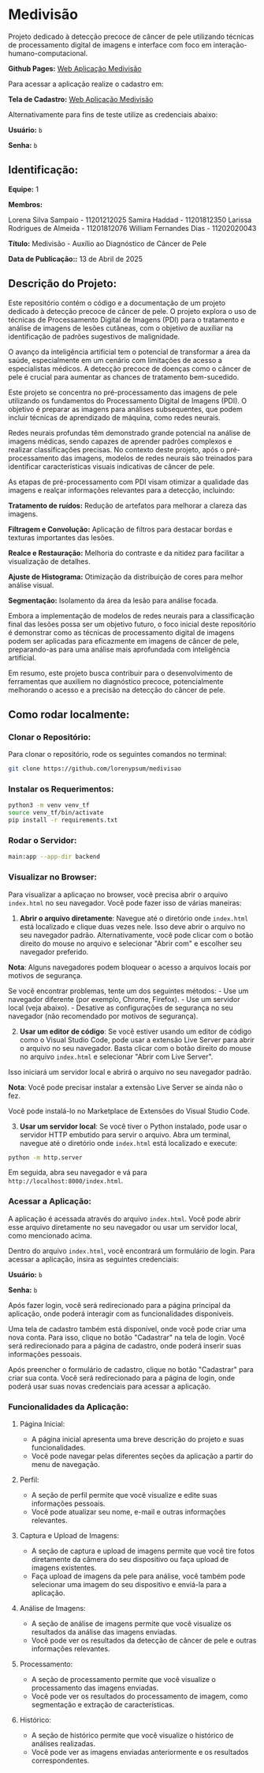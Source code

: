 # Medivisão

Projeto dedicado à detecção precoce de câncer de pele utilizando técnicas de processamento digital de imagens e interface com foco em interação-humano-computacional.

**Github Pages:** [Web Aplicação Medivisão](https://lorenypsum.github.io/medivisao/)

Para acessar a aplicação realize o cadastro em:

**Tela de Cadastro:** [Web Aplicação Medivisão](https://lorenypsum.github.io/medivisao/)

Alternativamente para fins de teste utilize as credenciais abaixo:

**Usuário:** `b`

**Senha:** `b`

## Identificação:

**Equipe:** 1

**Membros:**

Lorena Silva Sampaio - 11201212025
Samira Haddad - 11201812350
Larissa Rodrigues de Almeida - 11201812076
William Fernandes Dias - 11202020043

**Título:** Medivisão - Auxílio ao Diagnóstico de Câncer de Pele

**Data de Publicação::** 13 de Abril de 2025

## Descrição do Projeto:

Este repositório contém o código e a documentação de um projeto dedicado à detecção precoce de câncer de pele. O projeto explora o uso de técnicas de Processamento Digital de Imagens (PDI) para o tratamento e análise de imagens de lesões cutâneas, com o objetivo de auxiliar na identificação de padrões sugestivos de malignidade.

O avanço da inteligência artificial tem o potencial de transformar a área da saúde, especialmente em um cenário com limitações de acesso a especialistas médicos. A detecção precoce de doenças como o câncer de pele é crucial para aumentar as chances de tratamento bem-sucedido.

Este projeto se concentra no pré-processamento das imagens de pele utilizando os fundamentos do Processamento Digital de Imagens (PDI). O objetivo é preparar as imagens para análises subsequentes, que podem incluir técnicas de aprendizado de máquina, como redes neurais. 

Redes neurais profundas têm demonstrado grande potencial na análise de imagens médicas, sendo capazes de aprender padrões complexos e realizar classificações precisas. No contexto deste projeto, após o pré-processamento das imagens, modelos de redes neurais são treinados para identificar características visuais indicativas de câncer de pele.

As etapas de pré-processamento com PDI visam otimizar a qualidade das imagens e realçar informações relevantes para a detecção, incluindo:

**Tratamento de ruídos:** Redução de artefatos para melhorar a clareza das imagens.

**Filtragem e Convolução:** Aplicação de filtros para destacar bordas e texturas importantes das lesões.

**Realce e Restauração:** Melhoria do contraste e da nitidez para facilitar a visualização de detalhes.

**Ajuste de Histograma:** Otimização da distribuição de cores para melhor análise visual.

**Segmentação:** Isolamento da área da lesão para análise focada.

Embora a implementação de modelos de redes neurais para a classificação final das lesões possa ser um objetivo futuro, o foco inicial deste repositório é demonstrar como as técnicas de processamento digital de imagens podem ser aplicadas para eficazmente em imagens de câncer de pele, preparando-as para uma análise mais aprofundada com inteligência artificial. 

Em resumo, este projeto busca contribuir para o desenvolvimento de ferramentas que auxiliem no diagnóstico precoce, potencialmente melhorando o acesso e a precisão na detecção do câncer de pele.

## Como rodar localmente:

### Clonar o Repositório:
Para clonar o repositório, rode os seguintes comandos no terminal:

```bash 
git clone https://github.com/lorenypsum/medivisao
```

### Instalar os Requerimentos:

```bash
python3 -m venv venv_tf
source venv_tf/bin/activate
pip install -r requirements.txt

```

### Rodar o Servidor:

```bash
main:app --app-dir backend
```

### Visualizar no Browser:

Para visualizar a aplicaçao no browser, você precisa abrir o arquivo `index.html` no seu navegador. Você pode fazer isso de várias maneiras:

1. **Abrir o arquivo diretamente**: Navegue até o diretório onde `index.html` está localizado e clique duas vezes nele. Isso deve abrir o arquivo no seu navegador padrão.
    Alternativamente, você pode clicar com o botão direito do mouse no arquivo e selecionar "Abrir com" e escolher seu navegador preferido.
    
**Nota**: Alguns navegadores podem bloquear o acesso a arquivos locais por motivos de segurança. 
    
Se você encontrar problemas, tente um dos seguintes métodos:
    - Use um navegador diferente (por exemplo, Chrome, Firefox).
    - Use um servidor local (veja abaixo).
    - Desative as configurações de segurança no seu navegador (não recomendado por motivos de segurança).
  
2. **Usar um editor de código**: Se você estiver usando um editor de código como o Visual Studio Code, pode usar a extensão Live Server para abrir o arquivo no seu navegador. Basta clicar com o botão direito do mouse no arquivo `index.html` e selecionar "Abrir com Live Server".

Isso iniciará um servidor local e abrirá o arquivo no seu navegador padrão.
     
**Nota**: Você pode precisar instalar a extensão Live Server se ainda não o fez.
    
Você pode instalá-lo no Marketplace de Extensões do Visual Studio Code.

3. **Usar um servidor local**: Se você tiver o Python instalado, pode usar o servidor HTTP embutido para servir o arquivo. Abra um terminal, navegue até o diretório onde `index.html` está localizado e execute:
   
```bash
python -m http.server
```
   Em seguida, abra seu navegador e vá para `http://localhost:8000/index.html`.

### Acessar a Aplicação:

A aplicação é acessada através do arquivo `index.html`. Você pode abrir esse arquivo diretamente no seu navegador ou usar um servidor local, como mencionado acima.

Dentro do arquivo `index.html`, você encontrará um formulário de login. Para acessar a aplicação, insira as seguintes credenciais:

**Usuário:** `b`

**Senha:** `b`

Após fazer login, você será redirecionado para a página principal da aplicação, onde poderá interagir com as funcionalidades disponíveis.

Uma tela de cadastro também está disponível, onde você pode criar uma nova conta. Para isso, clique no botão "Cadastrar" na tela de login. Você será redirecionado para a página de cadastro, onde poderá inserir suas informações pessoais.

Após preencher o formulário de cadastro, clique no botão "Cadastrar" para criar sua conta. Você será redirecionado para a página de login, onde poderá usar suas novas credenciais para acessar a aplicação.

### Funcionalidades da Aplicação:

1. Página Inicial:
   - A página inicial apresenta uma breve descrição do projeto e suas funcionalidades.
   - Você pode navegar pelas diferentes seções da aplicação a partir do menu de navegação.
  
2. Perfil:
   - A seção de perfil permite que você visualize e edite suas informações pessoais.
   - Você pode atualizar seu nome, e-mail e outras informações relevantes.
  
3. Captura e Upload de Imagens:
   - A seção de captura e upload de imagens permite que você tire fotos diretamente da câmera do seu dispositivo ou faça upload de imagens existentes.
   - Faça upload de imagens da pele para análise, você também pode selecionar uma imagem do seu dispositivo e enviá-la para a aplicação.
  
4. Análise de Imagens:
   - A seção de análise de imagens permite que você visualize os resultados da análise das imagens enviadas.
   - Você pode ver os resultados da detecção de câncer de pele e outras informações relevantes.
  
5. Processamento:
   - A seção de processamento permite que você visualize o processamento das imagens enviadas.
   - Você pode ver os resultados do processamento de imagem, como segmentação e extração de características.
  
6. Histórico:
   - A seção de histórico permite que você visualize o histórico de análises realizadas.
   - Você pode ver as imagens enviadas anteriormente e os resultados correspondentes.  